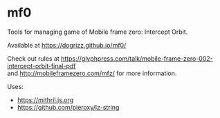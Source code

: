 # mf0

Tools for managing game of Mobile frame zero: Intercept Orbit.

Available at https://dogrizz.github.io/mf0/

Check out rules at https://glyphpress.com/talk/mobile-frame-zero-002-intercept-orbit-final-pdf \
and http://mobileframezero.com/mfz/ for more information.

Uses:

- https://mithril.js.org
- https://github.com/pieroxy/lz-string
